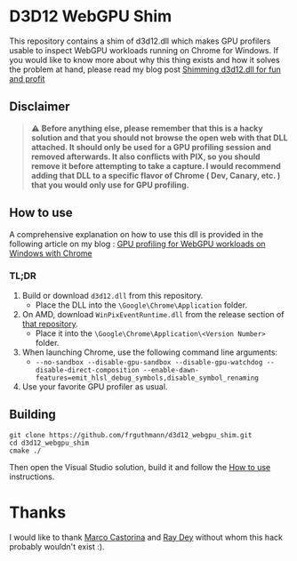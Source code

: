 # D3D12 WebGPU Shim

This repository contains a shim of d3d12.dll which makes GPU profilers usable to inspect WebGPU workloads running on Chrome for Windows. If you would like to know more about why this thing exists and how it solves the problem at hand, please read my blog post <a href="https://frguthmann.github.io/posts/shimming_d3d12/" target="_blank" rel="noopener noreferrer">Shimming d3d12.dll for fun and profit</a>

## Disclaimer

> ⚠ **Before anything else, please remember that this is a hacky solution and that you should not browse the open web with that DLL attached. It should only be used for a GPU profiling session and removed afterwards. It also conflicts with PIX, so you should remove it before attempting to take a capture. I would recommend adding that DLL to a specific flavor of Chrome ( Dev, Canary, etc. ) that you would only use for GPU profiling.**

<a name="HOW_TO_USE"></a>

## How to use

A comprehensive explanation on how to use this dll is provided in the following article on my blog : <a href="https://frguthmann.github.io/posts/profiling_webgpu/" target="_blank" rel="noopener noreferrer">GPU profiling for WebGPU workloads on Windows with Chrome</a>

### TL;DR

1. Build or download `d3d12.dll` from this repository.
    + Place the DLL into the `\Google\Chrome\Application` folder.
2. On AMD, download `WinPixEventRuntime.dll` from the release section of <a href="https://github.com/frguthmann/PixEventsAMD" target="_blank" rel="noopener noreferrer">that repository</a>.
    + Place it into the `\Google\Chrome\Application\<Version Number>` folder.
3. When launching Chrome, use the following command line arguments:
    + `--no-sandbox --disable-gpu-sandbox --disable-gpu-watchdog --disable-direct-composition --enable-dawn-features=emit_hlsl_debug_symbols,disable_symbol_renaming`
4. Use your favorite GPU profiler as usual. 

## Building

```
git clone https://github.com/frguthmann/d3d12_webgpu_shim.git
cd d3d12_webgpu_shim
cmake ./
```

Then open the Visual Studio solution, build it and follow the [How to use](#HOW_TO_USE) instructions.

# Thanks

I would like to thank <a href="https://mastodon.gamedev.place/@theWarhelm" target="_blank" rel="noopener noreferrer">Marco Castorina</a> and <a href="https://x.com/raydey" target="_blank" rel="noopener noreferrer">Ray Dey</a> without whom this hack probably wouldn't exist :).